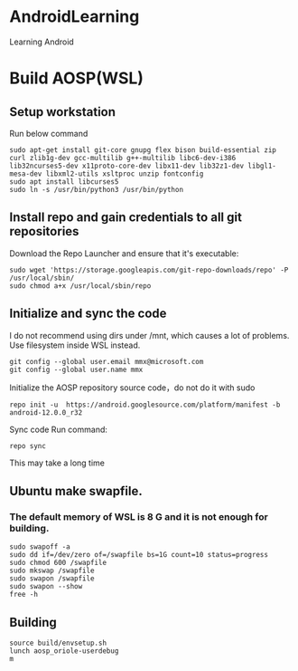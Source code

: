 # AndroidLearning
Learning Android

# Build AOSP(WSL)
## Setup workstation
Run below command
```
sudo apt-get install git-core gnupg flex bison build-essential zip curl zlib1g-dev gcc-multilib g++-multilib libc6-dev-i386 lib32ncurses5-dev x11proto-core-dev libx11-dev lib32z1-dev libgl1-mesa-dev libxml2-utils xsltproc unzip fontconfig
sudo apt install libcurses5
sudo ln -s /usr/bin/python3 /usr/bin/python
```
## Install repo and gain credentials to all git repositories
Download the Repo Launcher and ensure that it's executable:
```
sudo wget 'https://storage.googleapis.com/git-repo-downloads/repo' -P /usr/local/sbin/
sudo chmod a+x /usr/local/sbin/repo
```
## Initialize and sync the code

I do not recommend using dirs under /mnt, which causes a lot of problems. Use filesystem inside WSL instead.
```
git config --global user.email mmx@microsoft.com
git config --global user.name mmx
```
Initialize the AOSP repository source code，do not do it with sudo
```
repo init -u  https://android.googlesource.com/platform/manifest -b android-12.0.0_r32
```
Sync code
Run command: 
```
repo sync
```
This may take a long time

## Ubuntu make swapfile. 
### The default memory of WSL is 8 G and it is not enough for building.
```
sudo swapoff -a
sudo dd if=/dev/zero of=/swapfile bs=1G count=10 status=progress
sudo chmod 600 /swapfile
sudo mkswap /swapfile
sudo swapon /swapfile
sudo swapon --show
free -h 
```

## Building
```
source build/envsetup.sh
lunch aosp_oriole-userdebug
m
```

